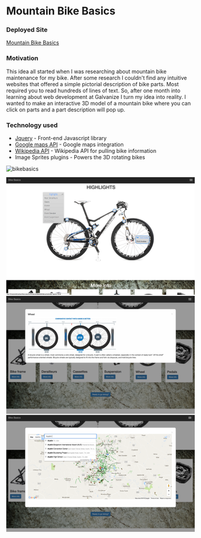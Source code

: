 # Mountain Bike Basics

### Deployed Site
[Mountain Bike Basics](https://ethanl-mtb-basics.surge.sh)

### Motivation

This idea all started when I was researching about mountain bike maintenance for my bike. After some research I couldn't find any intuitive websites that offered a simple pictorial description of bike parts. Most required you to read hundreds of lines of text.
So, after one month into learning about web development at Galvanize I turn my idea into reality. I wanted to make an interactive 3D model of a mountain bike where you can click on parts and a part description will pop up.

### Technology used

* [Jquery](https://jquery.com/) - Front-end Javascript library
* [Google maps API](https://developers.google.com/maps/get-started/) - Google maps integration
* [Wikipedia API](https://www.mediawiki.org/wiki/API:Main_page) - Wikipedia API for pulling bike information
* Image Sprites plugins - Powers the 3D rotating bikes


![bikebasics](https://media.giphy.com/media/3o6nV3yEaHTrjWXZTi/giphy.gif "bikebasics")

![bikebasics](./Images/Menu.png "bikebasics")
![Wikipedia Data](./Images/Wiki.png "Wikipedia bike info")
![Google Maps integration](./Images/Maps.png "Google Maps integration")
